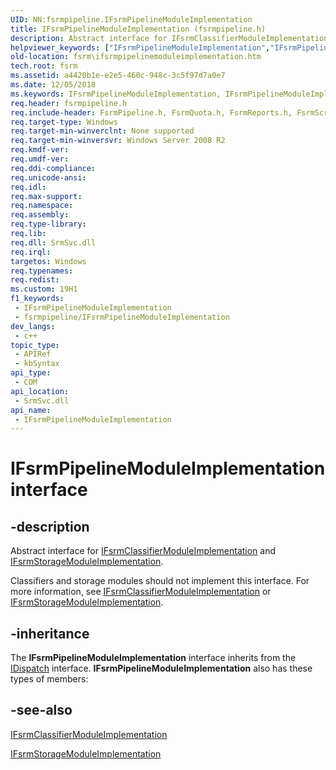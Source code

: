 ```yaml
---
UID: NN:fsrmpipeline.IFsrmPipelineModuleImplementation
title: IFsrmPipelineModuleImplementation (fsrmpipeline.h)
description: Abstract interface for IFsrmClassifierModuleImplementation and IFsrmStorageModuleImplementation.
helpviewer_keywords: ["IFsrmPipelineModuleImplementation","IFsrmPipelineModuleImplementation interface [File Server Resource Manager]","IFsrmPipelineModuleImplementation interface [File Server Resource Manager]","described","fs.ifsrmpipelinemoduleimplementation","fsrm.ifsrmpipelinemoduleimplementation","fsrm/IFsrmPipelineModuleImplementation"]
old-location: fsrm\ifsrmpipelinemoduleimplementation.htm
tech.root: fsrm
ms.assetid: a4420b1e-e2e5-460c-948c-3c5f97d7a0e7
ms.date: 12/05/2018
ms.keywords: IFsrmPipelineModuleImplementation, IFsrmPipelineModuleImplementation interface [File Server Resource Manager], IFsrmPipelineModuleImplementation interface [File Server Resource Manager],described, fs.ifsrmpipelinemoduleimplementation, fsrm.ifsrmpipelinemoduleimplementation, fsrm/IFsrmPipelineModuleImplementation
req.header: fsrmpipeline.h
req.include-header: FsrmPipeline.h, FsrmQuota.h, FsrmReports.h, FsrmScreen.h
req.target-type: Windows
req.target-min-winverclnt: None supported
req.target-min-winversvr: Windows Server 2008 R2
req.kmdf-ver: 
req.umdf-ver: 
req.ddi-compliance: 
req.unicode-ansi: 
req.idl: 
req.max-support: 
req.namespace: 
req.assembly: 
req.type-library: 
req.lib: 
req.dll: SrmSvc.dll
req.irql: 
targetos: Windows
req.typenames: 
req.redist: 
ms.custom: 19H1
f1_keywords:
 - IFsrmPipelineModuleImplementation
 - fsrmpipeline/IFsrmPipelineModuleImplementation
dev_langs:
 - c++
topic_type:
 - APIRef
 - kbSyntax
api_type:
 - COM
api_location:
 - SrmSvc.dll
api_name:
 - IFsrmPipelineModuleImplementation
---
```


# IFsrmPipelineModuleImplementation interface


## -description

Abstract interface for 
    <a href="/previous-versions/windows/desktop/api/fsrmpipeline/nn-fsrmpipeline-ifsrmclassifiermoduleimplementation">IFsrmClassifierModuleImplementation</a> and 
    <a href="/previous-versions/windows/desktop/api/fsrmpipeline/nn-fsrmpipeline-ifsrmstoragemoduleimplementation">IFsrmStorageModuleImplementation</a>.

Classifiers and storage modules should not implement this interface. For more information, see 
    <a href="/previous-versions/windows/desktop/api/fsrmpipeline/nn-fsrmpipeline-ifsrmclassifiermoduleimplementation">IFsrmClassifierModuleImplementation</a> or 
    <a href="/previous-versions/windows/desktop/api/fsrmpipeline/nn-fsrmpipeline-ifsrmstoragemoduleimplementation">IFsrmStorageModuleImplementation</a>.

## -inheritance

The <b>IFsrmPipelineModuleImplementation</b> interface inherits from the <a href="/previous-versions/windows/desktop/api/oaidl/nn-oaidl-idispatch">IDispatch</a> interface. <b>IFsrmPipelineModuleImplementation</b> also has these types of members:

## -see-also

<a href="/previous-versions/windows/desktop/api/fsrmpipeline/nn-fsrmpipeline-ifsrmclassifiermoduleimplementation">IFsrmClassifierModuleImplementation</a>



<a href="/previous-versions/windows/desktop/api/fsrmpipeline/nn-fsrmpipeline-ifsrmstoragemoduleimplementation">IFsrmStorageModuleImplementation</a>
